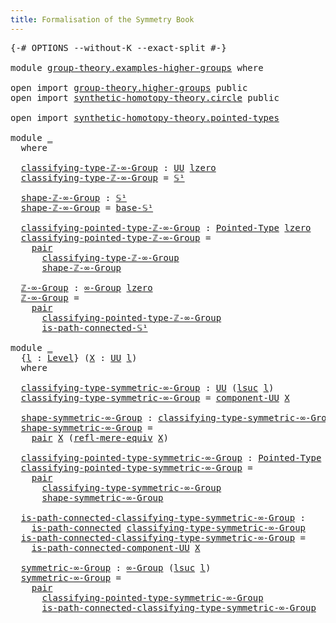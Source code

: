 ```yaml
---
title: Formalisation of the Symmetry Book
---
```


<pre class="Agda"><a id="60" class="Symbol">{-#</a> <a id="64" class="Keyword">OPTIONS</a> <a id="72" class="Pragma">--without-K</a> <a id="84" class="Pragma">--exact-split</a> <a id="98" class="Symbol">#-}</a>

<a id="103" class="Keyword">module</a> <a id="110" href="group-theory.examples-higher-groups.html" class="Module">group-theory.examples-higher-groups</a> <a id="146" class="Keyword">where</a>

<a id="153" class="Keyword">open</a> <a id="158" class="Keyword">import</a> <a id="165" href="group-theory.higher-groups.html" class="Module">group-theory.higher-groups</a> <a id="192" class="Keyword">public</a>
<a id="199" class="Keyword">open</a> <a id="204" class="Keyword">import</a> <a id="211" href="synthetic-homotopy-theory.circle.html" class="Module">synthetic-homotopy-theory.circle</a> <a id="244" class="Keyword">public</a>

<a id="252" class="Keyword">open</a> <a id="257" class="Keyword">import</a> <a id="264" href="synthetic-homotopy-theory.pointed-types.html" class="Module">synthetic-homotopy-theory.pointed-types</a>

<a id="305" class="Keyword">module</a> <a id="312" href="group-theory.examples-higher-groups.html#312" class="Module">_</a>
  <a id="316" class="Keyword">where</a>

  <a id="325" href="group-theory.examples-higher-groups.html#325" class="Function">classifying-type-ℤ-∞-Group</a> <a id="352" class="Symbol">:</a> <a id="354" href="Agda.Primitive.html#326" class="Primitive">UU</a> <a id="357" href="Agda.Primitive.html#764" class="Primitive">lzero</a>
  <a id="365" href="group-theory.examples-higher-groups.html#325" class="Function">classifying-type-ℤ-∞-Group</a> <a id="392" class="Symbol">=</a> <a id="394" href="synthetic-homotopy-theory.circle.html#11476" class="Postulate">𝕊¹</a>

  <a id="400" href="group-theory.examples-higher-groups.html#400" class="Function">shape-ℤ-∞-Group</a> <a id="416" class="Symbol">:</a> <a id="418" href="synthetic-homotopy-theory.circle.html#11476" class="Postulate">𝕊¹</a>
  <a id="423" href="group-theory.examples-higher-groups.html#400" class="Function">shape-ℤ-∞-Group</a> <a id="439" class="Symbol">=</a> <a id="441" href="synthetic-homotopy-theory.circle.html#11501" class="Postulate">base-𝕊¹</a>

  <a id="452" href="group-theory.examples-higher-groups.html#452" class="Function">classifying-pointed-type-ℤ-∞-Group</a> <a id="487" class="Symbol">:</a> <a id="489" href="synthetic-homotopy-theory.pointed-types.html#392" class="Function">Pointed-Type</a> <a id="502" href="Agda.Primitive.html#764" class="Primitive">lzero</a>
  <a id="510" href="group-theory.examples-higher-groups.html#452" class="Function">classifying-pointed-type-ℤ-∞-Group</a> <a id="545" class="Symbol">=</a>
    <a id="551" href="foundation-core.dependent-pair-types.html#575" class="InductiveConstructor">pair</a>
      <a id="562" href="group-theory.examples-higher-groups.html#325" class="Function">classifying-type-ℤ-∞-Group</a>
      <a id="595" href="group-theory.examples-higher-groups.html#400" class="Function">shape-ℤ-∞-Group</a>

  <a id="614" href="group-theory.examples-higher-groups.html#614" class="Function">ℤ-∞-Group</a> <a id="624" class="Symbol">:</a> <a id="626" href="group-theory.higher-groups.html#1500" class="Function">∞-Group</a> <a id="634" href="Agda.Primitive.html#764" class="Primitive">lzero</a>
  <a id="642" href="group-theory.examples-higher-groups.html#614" class="Function">ℤ-∞-Group</a> <a id="652" class="Symbol">=</a>
    <a id="658" href="foundation-core.dependent-pair-types.html#575" class="InductiveConstructor">pair</a>
      <a id="669" href="group-theory.examples-higher-groups.html#452" class="Function">classifying-pointed-type-ℤ-∞-Group</a>
      <a id="710" href="synthetic-homotopy-theory.circle.html#18994" class="Function">is-path-connected-𝕊¹</a>

<a id="732" class="Keyword">module</a> <a id="739" href="group-theory.examples-higher-groups.html#739" class="Module">_</a>
  <a id="743" class="Symbol">{</a><a id="744" href="group-theory.examples-higher-groups.html#744" class="Bound">l</a> <a id="746" class="Symbol">:</a> <a id="748" href="Agda.Primitive.html#597" class="Postulate">Level</a><a id="753" class="Symbol">}</a> <a id="755" class="Symbol">(</a><a id="756" href="group-theory.examples-higher-groups.html#756" class="Bound">X</a> <a id="758" class="Symbol">:</a> <a id="760" href="Agda.Primitive.html#326" class="Primitive">UU</a> <a id="763" href="group-theory.examples-higher-groups.html#744" class="Bound">l</a><a id="764" class="Symbol">)</a>
  <a id="768" class="Keyword">where</a>

  <a id="777" href="group-theory.examples-higher-groups.html#777" class="Function">classifying-type-symmetric-∞-Group</a> <a id="812" class="Symbol">:</a> <a id="814" href="Agda.Primitive.html#326" class="Primitive">UU</a> <a id="817" class="Symbol">(</a><a id="818" href="Agda.Primitive.html#780" class="Primitive">lsuc</a> <a id="823" href="group-theory.examples-higher-groups.html#744" class="Bound">l</a><a id="824" class="Symbol">)</a>
  <a id="828" href="group-theory.examples-higher-groups.html#777" class="Function">classifying-type-symmetric-∞-Group</a> <a id="863" class="Symbol">=</a> <a id="865" href="foundation.connected-components-universes.html#2310" class="Function">component-UU</a> <a id="878" href="group-theory.examples-higher-groups.html#756" class="Bound">X</a>

  <a id="883" href="group-theory.examples-higher-groups.html#883" class="Function">shape-symmetric-∞-Group</a> <a id="907" class="Symbol">:</a> <a id="909" href="group-theory.examples-higher-groups.html#777" class="Function">classifying-type-symmetric-∞-Group</a>
  <a id="946" href="group-theory.examples-higher-groups.html#883" class="Function">shape-symmetric-∞-Group</a> <a id="970" class="Symbol">=</a>
    <a id="976" href="foundation-core.dependent-pair-types.html#575" class="InductiveConstructor">pair</a> <a id="981" href="group-theory.examples-higher-groups.html#756" class="Bound">X</a> <a id="983" class="Symbol">(</a><a id="984" href="foundation.mere-equivalences.html#1762" class="Function">refl-mere-equiv</a> <a id="1000" href="group-theory.examples-higher-groups.html#756" class="Bound">X</a><a id="1001" class="Symbol">)</a>

  <a id="1006" href="group-theory.examples-higher-groups.html#1006" class="Function">classifying-pointed-type-symmetric-∞-Group</a> <a id="1049" class="Symbol">:</a> <a id="1051" href="synthetic-homotopy-theory.pointed-types.html#392" class="Function">Pointed-Type</a> <a id="1064" class="Symbol">(</a><a id="1065" href="Agda.Primitive.html#780" class="Primitive">lsuc</a> <a id="1070" href="group-theory.examples-higher-groups.html#744" class="Bound">l</a><a id="1071" class="Symbol">)</a>
  <a id="1075" href="group-theory.examples-higher-groups.html#1006" class="Function">classifying-pointed-type-symmetric-∞-Group</a> <a id="1118" class="Symbol">=</a>
    <a id="1124" href="foundation-core.dependent-pair-types.html#575" class="InductiveConstructor">pair</a>
      <a id="1135" href="group-theory.examples-higher-groups.html#777" class="Function">classifying-type-symmetric-∞-Group</a>
      <a id="1176" href="group-theory.examples-higher-groups.html#883" class="Function">shape-symmetric-∞-Group</a>

  <a id="1203" href="group-theory.examples-higher-groups.html#1203" class="Function">is-path-connected-classifying-type-symmetric-∞-Group</a> <a id="1256" class="Symbol">:</a>
    <a id="1262" href="foundation.connected-types.html#1682" class="Function">is-path-connected</a> <a id="1280" href="group-theory.examples-higher-groups.html#777" class="Function">classifying-type-symmetric-∞-Group</a>
  <a id="1317" href="group-theory.examples-higher-groups.html#1203" class="Function">is-path-connected-classifying-type-symmetric-∞-Group</a> <a id="1370" class="Symbol">=</a>
    <a id="1376" href="foundation.connected-components-universes.html#6383" class="Function">is-path-connected-component-UU</a> <a id="1407" href="group-theory.examples-higher-groups.html#756" class="Bound">X</a>
  
  <a id="1414" href="group-theory.examples-higher-groups.html#1414" class="Function">symmetric-∞-Group</a> <a id="1432" class="Symbol">:</a> <a id="1434" href="group-theory.higher-groups.html#1500" class="Function">∞-Group</a> <a id="1442" class="Symbol">(</a><a id="1443" href="Agda.Primitive.html#780" class="Primitive">lsuc</a> <a id="1448" href="group-theory.examples-higher-groups.html#744" class="Bound">l</a><a id="1449" class="Symbol">)</a>
  <a id="1453" href="group-theory.examples-higher-groups.html#1414" class="Function">symmetric-∞-Group</a> <a id="1471" class="Symbol">=</a>
    <a id="1477" href="foundation-core.dependent-pair-types.html#575" class="InductiveConstructor">pair</a>
      <a id="1488" href="group-theory.examples-higher-groups.html#1006" class="Function">classifying-pointed-type-symmetric-∞-Group</a>
      <a id="1537" href="group-theory.examples-higher-groups.html#1203" class="Function">is-path-connected-classifying-type-symmetric-∞-Group</a>
</pre>